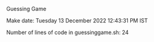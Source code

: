 Guessing Game

Make date: Tuesday 13 December 2022 12:43:31 PM IST

Number of lines of code in guessinggame.sh: 24

